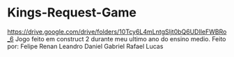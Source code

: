 # Kings-Request-Game
https://drive.google.com/drive/folders/10Tcy6L4mLntgSljt0bQ6UDIleFWBRo_6
Jogo feito em construct 2 durante meu ultimo ano do ensino medio.
Feito por:
Felipe
Renan
Leandro
Daniel
Gabriel
Rafael
Lucas
